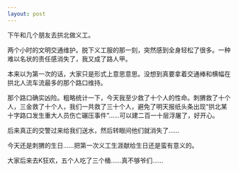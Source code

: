 ```yaml
---
layout: post
---
```

下午和几个朋友去拱北做义工。

两个小时的文明交通维护。脱下义工服的那一刻，突然感到全身轻松了很多。一种难以名状的责任感消失了，我又成了路人甲。
  
本来以为第一次的话，大家只是形式上意思意思。没想到真要拿着交通棒和横幅在拱北人流车流最多的那个路口维持。
  
那个路口确实凶险。粗略统计一下，今天我至少救了十个人的性命。刺猬救了十个人，三金救了十个人，我们一共救了三十个人，避免了明天报纸头条出现“拱北某十字路口发生重大人员伤亡碾压事件”……可以建二百一十层浮屠了，好开心。
  
后来真正的交警过来给我们送水，然后转眼间他们就消失了……
  
今天还是刺猬的生日……把第一次义工生涯献给生日还是蛮有意义的。
  
大家后来去K狂欢，五个人吃了三个桶……真不够爷们……